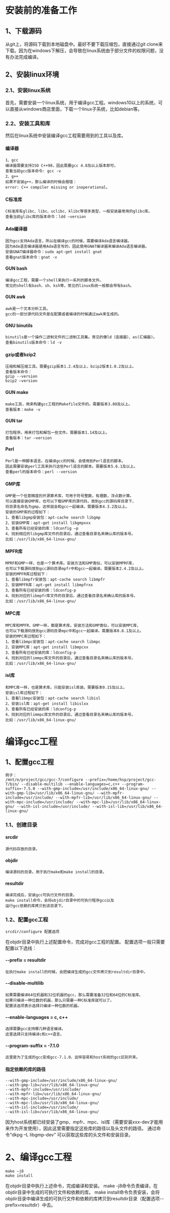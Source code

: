 # 安装前的准备工作
## 1、下载源码
从git上，将源码下载到本地磁盘中。最好不要下载压缩包，直接通过git clone来下载。因为在windows下解压，会导致在linux系统由于部分文件的权限问题，没有办法完成编译。
## 2、安装linux环境
### 2.1、安装linux系统
首先，需要安装一个linux系统，用于编译gcc工程。windows10以上的系统，可以直接从windows商店里面，下载一个linux子系统，比如debian等。 
### 2.2、安装工具和库
然后在linux系统中安装编译gcc工程需要用到的工具以及库。  
#### 编译器
    1、gcc
    编译器需要支持ISO C++98，因此需要gcc 4.8及以上版本即可。
    查看当前gcc版本命令: gcc -v
    2、g++
    如果不安装g++，那么编译的时候会报错：
    error: C++ compiler missing or inoperational。
#### C标准库
    C标准库有glibc、libc、uclibc、klibc等很多类型，一般安装最常用的glibc库。
    查看当前glibc库的版本命令：ldd –version
#### Ada编译器
    因为gcc支持Ada语言，所以在编译gcc的时候，需要编译Ada语言编译器。
    因为Ada语言编译器是用Ada语言写的，因此使用GNAT编译器来编译Ada语言编译器。
    安装GNAT编译器命令：sudo apt-get install gnat
    查看gnat版本命令：gnat -v
#### GUN bash
    编译gcc工程，需要一个shell来执行一系列的脚本文件。
    常见的shell有bash、sh、ksh等，常见的linux系统一般都会带有bash。
#### GUN awk
    awk是一个文本分析工具。
    gcc的一部分源代码文件是在配置或者编译的时候通过awk来生成的。
#### GNU binutils
    binutils是一个操作二进制文件的二进制工具集。常见的像ld（连接器）、as(汇编器)。
    查看binutils版本命令：ld -v
#### gzip或者bzip2
    压缩和解压缩工具。需要gzip版本1.2.4及以上，bzip2版本1.0.2及以上。
    查看版本命令：
	gzip --version
	bzip2 –version
#### GUN make
    make工具，用来构建gcc工程的Makefile文件的。需要版本3.80及以上。
    查看版本：make -v
#### GUN tar
    打包程序。用来打包和解包一些文件。需要版本1.14及以上。
    查看版本：tar –version
#### Perl
    Perl是一种脚本语言。在编译gcc的时候，会使用到Perl语言的脚本。
    因此需要安装perl工具来执行这些Perl语言的脚本。需要版本5.6.1及以上。
    查看perl的版本命令：perl --version
#### GMP库
    GMP是一个任意精度的开源算术库，可用于符号整数，有理数，浮点数计算。
    可以直接安装GMP库，也可以下载GMP库的源代码，放到gcc的源码库目录下，
    将目录名命名为gmp，这样就会和gcc一起编译。需要版本4.3.2及以上。
    安装的GMP库的过程如下：
	1、查看libgmp安装包：apt-cache search libgmp
	2、安装GMP库：apt-get install libgmpxxx
	3、查看所有已经安装的库：ldconfig –p
    4、找到相应的libgmp库文件的目录后，通过查看目录名来确认库的版本号。
    比如：/usr/lib/x86_64-linux-gnu/
#### MPFR库
    MPRF和GMP一样，也是一个算术库。安装方法和GMP类似，可以安装MPRF库，
    也可以下载源码放到gcc源码目录mpfr中和gcc一起编译。需要版本2.4.2及以上。
    安装的MPFR库过程如下：
	1、查看libmpfr安装包：apt-cache search libmpfr
	2、安装MPFR库：apt-get install libmpfrxx
	3、查看所有已经安装的库：ldconfig-p
    4、找到对应的libmpfr库文件的目录后，通过查看目录名来确认库的版本号。
    比如：/usr/lib/x86_64-linux-gnu/
#### MPC库
    MPC库和MPFR、GMP一样，都是算术库。安装方法和GMP类似，可以安装MPC库，
    也可以下载源码放到gcc源码目录mpc中和gcc一起编译。需要版本0.8.1及以上。
    安装的MPC库过程如下：
	1、查看libmpc安装包：apt-cache search libmpc
	2、安装MPC库：apt-get install libmpcxx
	3、查看所有已经安装的库：ldconfig-p
    4、找到对应的limmpc库文件的目录后，通过查看目录名来确认库的版本号。
    比如：/usr/lib/x86_64-linux-gnu/
#### isl库
    和MPC库一样，也是算术库。只能安装isl库装。需要版本0.15及以上。
    安装isl库过程如下：
	1、查看libmpc安装包：apt-cache search libisl
	2、安装isl库：apt-get install libislxx
	3、查看所有已经安装的库：ldconfig-p
    4、找到对应的limmpc库文件的目录后，通过查看目录名来确认库的版本号。
    比如：/usr/lib/x86_64-linux-gnu/

# 编译gcc工程
## 1、配置gcc工程
    例子：
    /mnt/e/project/gcc/gcc-7/configure --prefix=/home/hsp/project/gcc-7/bin/ --disable-multilib --enable-languages=c,c++ --program-suffix=-7.5.0 --with-gmp-include=/usr/include/x86_64-linux-gnu/ --with-gmp-lib=/usr/lib/x86_64-linux-gnu/ --with-mpfr-include=/usr/include/ --with-mpfr-lib=/usr/lib/x86_64-linux-gnu/ --with-mpc-include=/usr/include/ --with-mpc-lib=/usr/lib/x86_64-linux-gnu/ --with-isl-include=/usr/include/ --with-isl-lib=/usr/lib/x86_64-linux-gnu/

### 1.1、创建目录
#### srcdir
    源代码存放的目录。
#### objdir
    编译源码的目录。用于执行make和make install的目录。
#### resultdir
    编译完成后，安装gcc可执行文件的目录。
    make install命令，会将objdir目录中的可执行程序gcc以及
    运行gcc依赖的库拷贝到该目录下。
### 1.2、配置gcc工程
    srcdir/configure 配置选项
在objdir目录中执行上述配置命令，完成对gcc工程的配置。
配置选项一般只需要配置以下选线：
#### --prefix = resultdir
	在执行make install的时候，会把编译生成的gcc文件拷贝到resultdir目录中。
#### --disable-multilib
	如果需要编译64位机器和32位机器的gcc，那么需要准备32位和64位的C标准库。
    如果只编译一种位数的机器，那么只需要一种C标准库就可以了。
    配置该选项表示选择只编译一种位数的机器。
#### --enable-languages = c, c++ 
	选择需要gcc支持哪几种语言编译。
    这里选择只支持编译c和c++语言。
#### --program-suffix = -7.1.0
	这里是为了生成的gcc变成gcc-7.1.0，这样容易和host系统的gcc区别开来。
#### 指定依赖的库的路径
    --with-gmp-include=/usr/include/x86_64-linux-gnu/
    --with-gmp-lib=/usr/lib/x86_64-linux-gnu/
    --with-mpfr-include=/usr/include/
    --with-mpfr-lib=/usr/lib/x86_64-linux-gnu/
    --with-mpc-include=/usr/include/
    --with-mpc-lib=/usr/lib/x86_64-linux-gnu/
    --with-isl-include=/usr/include/
    --with-isl-lib=/usr/lib/x86_64-linux-gnu/
因为host系统都已经安装了gmp、mpfr、mpc、isl库（需要安装xxx-dev才能用来作为开发使用），因此这里需要指定这些库的路径以及头文件的路径。
通过命令“dkpg –L libgmp-dev” 可以获取这些库的头文件和安装目录。
# 2、编译gcc工程
    make –j8
    make install
在objdir目录中执行上述命令，完成编译和安装。
make -j8命令负责编译，在objdir目录中生成的可执行文件和依赖的库。
make install命令负责安装，会将objdir目录中编译生成的可执行文件和依赖的库拷贝到resultdir目录（配置选项--prefix=resultdir）中去。
